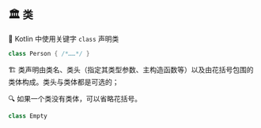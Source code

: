 ## 🏛️ 类

🔑 Kotlin 中使用关键字 `class` 声明类

```kotlin
class Person { /*……*/ }
```

🏗️ 类声明由类名、类头（指定其类型参数、主构造函数等）以及由花括号包围的类体构成。类头与类体都是可选的；

🔍 如果一个类没有类体，可以省略花括号。

```kotlin
class Empty
```